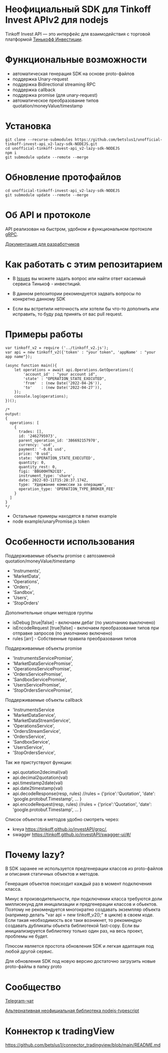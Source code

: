 # Неофициальный SDK для Tinkoff Invest APIv2 для nodejs

Tinkoff Invest API — это интерфейс для взаимодействия с торговой платформой [Тинькофф Инвестиции](https://www.tinkoff.ru/invest/).

# Функциональные возможности
* автоматическая генерация SDK на основе proto-файлов
* поддержка Unary-request
* поддержка Bidirectional streaming RPC
* поддержка callback
* поддержка promise (для unary-request)
* автоматическое преобразование типов quotation/moneyValue/timestamp

# Установка

```
git clone --recurse-submodules https://github.com/betslus1/unofficial-tinkoff-invest-api_v2-lazy-sdk-NODEJS.git
cd unofficial-tinkoff-invest-api_v2-lazy-sdk-NODEJS
npm i
git submodule update --remote --merge
```


# Обновление протофайлов

```
cd unofficial-tinkoff-invest-api_v2-lazy-sdk-NODEJS
git submodule update --remote --merge
```

# Об API и протоколе
API реализован на быстром, удобном и функциональном протоколе [gRPC](https://grpc.io/docs/).

[Документация для разработчиков](https://tinkoff.github.io/investAPI/)


# Как работать с этим репозитарием

* В [Issues](https://github.com/Tinkoff/investAPI/issues) вы можете задать вопрос или найти ответ касаемый сервиса Тинькоф - инвестиций.
* В данном репозитории рекомендуется задвать вопросы по конкретно данному SDK

* Если вы встретили неточность или хотели бы что-то дополнить или исправить, то буду рад принять от вас pull request.


# Примеры работы

```
var tinkoff_v2 = require ('../tinkoff_v2.js');
var api = new tinkoff_v2({'token' : "your token", 'appName' : "your app name"});

(async function main(){	
	let operations = await api.Operations.GetOperations({
		'account_id' : "your account id",
		'state' : "OPERATION_STATE_EXECUTED",
		'from'  : (new Date('2022-04-26')),
		'to'    : (new Date('2022-04-27')),
	});
	console.log(operations);
})();

/*
output:
{
  operations: [
    {
      trades: [],
      id: '2462795973',
      parent_operation_id: '386692157970',
      currency: 'usd',
      payment: '-0.01 usd',
      price: '0 usd',
      state: 'OPERATION_STATE_EXECUTED',
      quantity: 0,
      quantity_rest: 0,
      figi: 'BBG00HTN2CQ3',
      instrument_type: 'share',
      date: 2022-03-11T15:28:37.174Z,
      type: 'Удержание комиссии за операцию',
      operation_type: 'OPERATION_TYPE_BROKER_FEE'
    }
  ]
}
*/
```


* Остальные примеры находятся в папке example
* node example/unaryPromise.js token

# Особенности использования 

Поддерживаемые объекты promise с автозаменой quotation/moneyValue/timestamp
 * 'Instruments',
 * 'MarketData',
 * 'Operations',
 * 'Orders',
 * 'Sandbox',
 * 'Users',
 * 'StopOrders'

Дополнительные опции методов группы
* isDebug [true|false] - включаем дебаг (по умолчанию выключено)
* isEncodeRequest [true|false] - включаем преобразование типов при отправке запросов (по умолчанию включено)
* rules [arr] - Собственные правила преобразования типов

Поддерживаемые объекты promise 
 * 'InstrumentsServicePromise',
 * 'MarketDataServicePromise',
 * 'OperationsServicePromise',
 * 'OrdersServicePromise',
 * 'SandboxServicePromise',
 * 'UsersServicePromise',
 * 'StopOrdersServicePromise',

Поддерживаемые объекты callback 
 * 'InstrumentsService
 *  'MarketDataService',  
 *  'MarketDataStreamService',
 *  'OperationsService',
 *  'OrdersStreamService',
 *  'OrdersService',
 *  'SandboxService',
 *  'UsersService',
 *  'StopOrdersService',
  
Так же пристуствуют функции:
* api.quotation2decimal(val)
* api.decimal2quotation(val)
* api.timestamp2date(val)
* api.date2timestamp(val)
* api.decodeResponse(resp, rules) //rules = {'price':'Quotation', 'date': 'google.protobuf.Timestamp', ... }
* api.encodeRequest(resp, rules) //rules = {'price':'Quotation', 'date': 'google.protobuf.Timestamp', ... }


Список объектов и методов удобно смотреть через:
* kreya https://tinkoff.github.io/investAPI/grpc/, 
* swagger https://tinkoff.github.io/investAPI/swagger-ui/#/



# Почему lazy?

В SDK заранее не используется предгенерации классов из proto-файлов и описания статичных объектов и методов. 

Генерация объектов поисходит каждый раз в момент подключения класса.

Минус в производительности, при подключении класса требуются доли миллисекунд для иницализации и предгенерации классов и обьектов. Поэтому не рекомендуется многократно создавать экземпляр объекта (например делать "var api = new tinkoff_v2();" в цикле) в своем коде. Если такая необходимость все таки возникнет, то рекомендую создавать дубликаты обьекта библиотекой fast-copy. Если вы инициализируется библиотеку только один раз, на весь проект, проблемы не будет.

Плюсом является простота обновления SDK и легкая адаптация под любой другой сервис.

Для обновления SDK под новую версию достаточно загрузить новые proto-файлы в папку proto

# Сообщество

[Telegram-чат](https://t.me/joinchat/VaW05CDzcSdsPULM)

[Альтернативная неофициальная библиотека nodejs-typescript](https://github.com/mtvkand/invest-nodejs-grpc-sdk)

# Коннектор к tradingView

https://github.com/betslus1/connector_tradingview/blob/main/README.md
